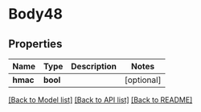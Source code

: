 # Body48

## Properties
Name | Type | Description | Notes
------------ | ------------- | ------------- | -------------
**hmac** | **bool** |  | [optional] 

[[Back to Model list]](../README.md#documentation-for-models) [[Back to API list]](../README.md#documentation-for-api-endpoints) [[Back to README]](../README.md)

